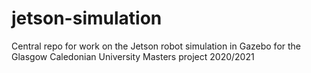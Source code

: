 # jetson-simulation
Central repo for work on the Jetson robot simulation in Gazebo for the Glasgow Caledonian University Masters project 2020/2021
